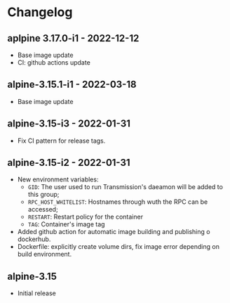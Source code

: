 # Changelog

## aplpine 3.17.0-i1 - 2022-12-12

* Base image update
* CI: github actions update

## alpine-3.15.1-i1 - 2022-03-18

* Base image update

## alpine-3.15-i3  -  2022-01-31

* Fix CI pattern for release tags.

## alpine-3.15-i2  -  2022-01-31

* New environment variables:
  * `GID`: The user used to run Transmission's daeamon will be added to this group;
  * `RPC_HOST_WHITELIST`: Hostnames through wuth the RPC can be accessed;
  * `RESTART`: Restart policy for the container
  * `TAG`: Container's image tag
* Added github action for automatic image building and publishing o dockerhub.
* Dockerfile: explicitly create volume dirs, fix image error depending on build environment.

## alpine-3.15

* Initial release
